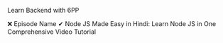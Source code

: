 Learn Backend with 6PP

❌ Episode Name
✔ Node JS Made Easy in Hindi: Learn Node JS in One Comprehensive Video Tutorial
